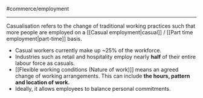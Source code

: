 #commerce/employment 

---
Casualisation refers to the change of traditional working practices such that more people are employed on a [[Casual employment|casual]] / [[Part time employment|part-time]] basis.

- Casual workers currently make up ~25% of the workforce.
- Industries such as retail and hospitality employ nearly **half** of their entire labour force as casuals.
- [[Flexible working conditions (Nature of work)]] means an agreed change of working arrangements. This can include **the hours, pattern and location of work.** 
- Ideally, it allows employees to balance personal commitments.